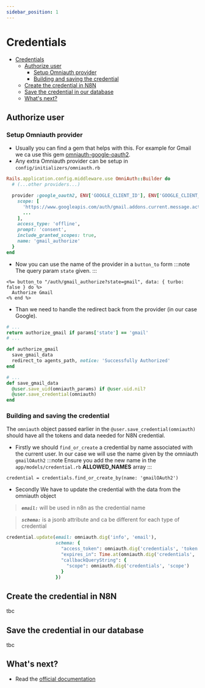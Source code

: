 ```yaml
---
sidebar_position: 1
---
```


# Credentials

- [Credentials](#credentials)
  - [Authorize user](#authorize-user)
    - [Setup Omniauth provider](#setup-omniauth-provider)
    - [Building and saving the credential](#building-and-saving-the-credential)
  - [Create the credential in N8N](#create-the-credential-in-n8n)
  - [Save the credential in our database](#save-the-credential-in-our-database)
  - [What's next?](#whats-next)

## Authorize user

### Setup Omniauth provider
- Usually you can find a gem that helps with this. For example for Gmail we ca use this gem [omniauth-google-oauth2](https://github.com/zquestz/omniauth-google-oauth2).
- Any extra Omniauth provider can be setup in `config/initializers/omniauth.rb`
```ruby title="config/initializers/omniauth.rb"
Rails.application.config.middleware.use OmniAuth::Builder do
  # (...other providers...)

  provider :google_oauth2, ENV['GOOGLE_CLIENT_ID'], ENV['GOOGLE_CLIENT_SECRET'], {
    scope: [
      'https://www.googleapis.com/auth/gmail.addons.current.message.action',
      ...
    ],
    access_type: 'offline',
    prompt: 'consent',
    include_granted_scopes: true,
    name: 'gmail_authorize'
  }
end
```
- Now you can use the name of the provider in a `button_to` form
:::note
The query param `state` given.
:::
```erb
<%= button_to "/auth/gmail_authorize?state=gmail", data: { turbo: false } do %>
  Authorize Gmail
<% end %>
```
- Than we need to handle the redirect back from the provider (in our case Google).
```ruby title="app/controllers/sessions/omniauth_controller.rb"
# ...
return authorize_gmail if params['state'] == 'gmail'
# ...

def authorize_gmail
  save_gmail_data
  redirect_to agents_path, notice: 'Successfully Authorized'
end

# ...
def save_gmail_data
  @user.save_uid(omniauth_params) if @user.uid.nil?
  @user.save_credential(omniauth)
end
```

### Building and saving the credential
The `omniauth` object passed earlier in the `@user.save_credential(omniauth)` should have all the tokens and data needed for N8N credential.
- Firstly we should `find_or_create` a credential by name associated with the current user. In our case we will use the name given by the omniauth `gmailOAuth2`
:::note
Ensure you add the new name in the `app/models/credential.rb` **ALLOWED_NAMES** array
:::
```
credential = credentials.find_or_create_by(name: 'gmailOAuth2')
```
- Secondly We have to update the credential with the data from the omniauth object
> **_`email:`_** will be used in n8n as the credential name

> **_`schema:`_** is a jsonb attribute and ca be different for each type of credential
```rb
credential.update(email: omniauth.dig('info', 'email'),
                  schema: {
                    "access_token": omniauth.dig('credentials', 'token'),
                    "expires_in": Time.at(omniauth.dig('credentials', 'expires_at')) - Time.now,
                    "callbackQueryString": {
                      "scope": omniauth.dig('credentials', 'scope')
                    }
                  })
```









## Create the credential in N8N
tbc
## Save the credential in our database
tbc

## What's next?

- Read the [official documentation](https://docusaurus.io/)

